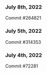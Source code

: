### July 8th, 2022

Commit #264821

### July 5th, 2022

Commit #314353


### July 4th, 2022

Commit #72281
